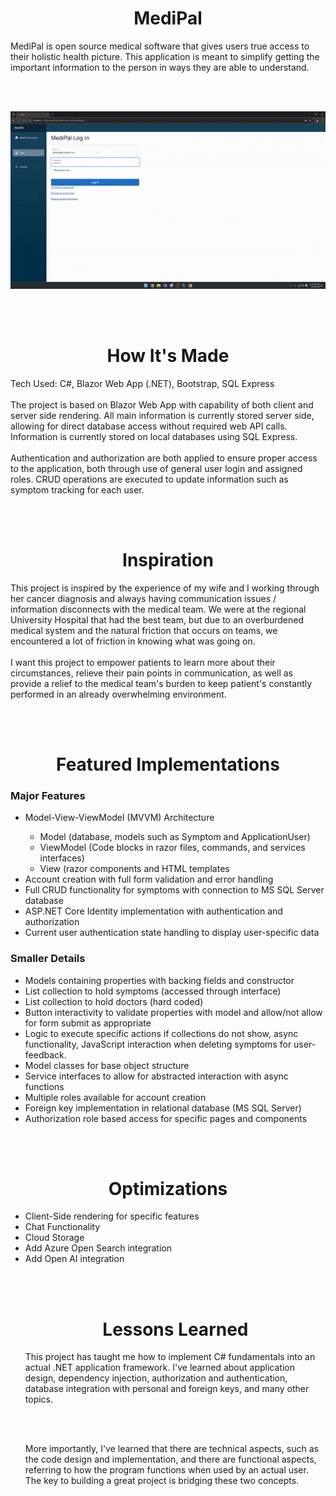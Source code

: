 <h1 align="center"> MediPal </h1>
MediPal is open source medical software that gives users true access to their holistic health picture. This application is meant to simplify getting the important information to the person in ways they are able to understand.

<br></br>

<p align="center">
  <img src= https://github.com/patrickpiedad/MediPal/blob/main/MediPal.gif alt="animated" />
</p>

<br></br>

<h1 align="center"> How It's Made </h1>
Tech Used: C#, Blazor Web App (.NET), Bootstrap, SQL Express
<br></br>
The project is based on Blazor Web App with capability of both client and server side rendering. All main information is currently stored server side, allowing for direct database access without required web API calls. Information is currently stored on local databases using SQL Express. 
<br></br>
Authentication and authorization are both applied to ensure proper access to the application, both through use of general user login and assigned roles. CRUD operations are executed to update information such as symptom tracking for each user.

<br></br>

<h1 align="center"> Inspiration </h1>
This project is inspired by the experience of my wife and I working through her cancer diagnosis and always having communication issues / information disconnects with the medical team. We were at the regional University Hospital that had the best team, but due to an overburdened medical system and the natural friction that occurs on teams, we encountered a lot of friction in knowing what was going on. 
<br></br>
I want this project to empower patients to learn more about their circumstances, relieve their pain points in communication, as well as provide a relief to the medical team's burden to keep patient's constantly performed in an already overwhelming environment.

<br></br>

<h1 align="center"> Featured Implementations </h1>
<h3>Major Features</h3>
<ul>
    <li>Model-View-ViewModel (MVVM) Architecture</li>
    <ul>
        <li>Model (database, models such as Symptom and ApplicationUser)</li>
        <li>ViewModel (Code blocks in razor files, commands, and services interfaces)</li>
        <li>View (razor components and HTML templates</li>
    </ul>
    <li>Account creation with full form validation and error handling</li>
    <li>Full CRUD functionality for symptoms with connection to MS SQL Server database</li>
    <li>ASP.NET Core Identity implementation with authentication and authorization</li>
    <li>Current user authentication state handling to display user-specific data</li>
</ul>

<h3>Smaller Details</h3>
<ul>
    <li>Models containing properties with backing fields and constructor</li>
    <li>List collection to hold symptoms (accessed through interface)</li>
    <li>List collection to hold doctors (hard coded)</li>
    <li>Button interactivity to validate properties with model and allow/not allow for form submit as appropriate</li>
    <li>Logic to execute specific actions if collections do not show, async functionality, JavaScript interaction when deleting symptoms for user-feedback.</li>
    <li>Model classes for base object structure</li>
    <li>Service interfaces to allow for abstracted interaction with async functions</li>
    <li>Multiple roles available for account creation</li>
    <li>Foreign key implementation in relational database (MS SQL Server)</li>
    <li>Authorization role based access for specific pages and components</li>
</ul>

<br></br>

<h1 align="center"> Optimizations </h1>
<ul>
  <li>Client-Side rendering for specific features</li>
  <li>Chat Functionality</li>
  <li>Cloud Storage</li>
  <li>Add Azure Open Search integration</li>
  <li>Add Open AI integration</li
</ul>

<br></br>

<h1 align="center"> Lessons Learned </h1>
This project has taught me how to implement C# fundamentals into an actual .NET application framework. I've learned about application design, dependency injection, authorization and authentication, database integration with personal and foreign keys, and many other topics.

<br></br>

More importantly, I've learned that there are technical aspects, such as the code design and implementation, and there are functional aspects, referring to how the program functions when used by an actual user. The key to building a great project is bridging these two concepts. 
<br></br>
